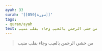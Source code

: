 ```yaml
---
ayah: 33
surah: '[[050|سورة]]'
tags:
- quran/ayah
text: من خشي الرحمن بالغيب وجاء بقلب منيب
---
```

> من خشي الرحمن بالغيب وجاء بقلب منيب
